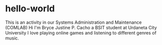 # hello-world
This is an activity in our Systems Administration and Maintenance (COMLAB)
Hi I'm Bryce Justine P. Cacho a BSIT student at Urdaneta City University
I love playing online games and listening to different genres of music.
